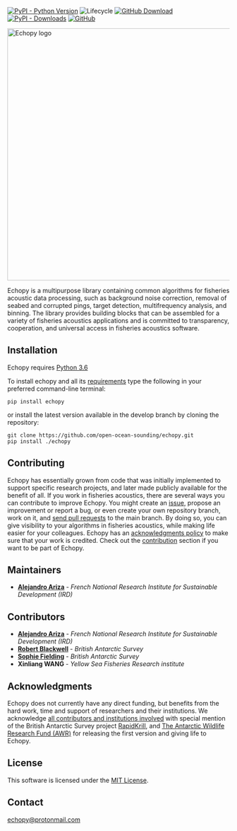 [![PyPI - Python Version](https://img.shields.io/pypi/pyversions/echopy?style=plastic)](https://www.python.org/)
![Lifecycle](https://img.shields.io/badge/lifecycle-experimental-orange.svg?style=plastic)
[![GitHub Download](https://img.shields.io/github/repo-size/open-ocean-sounding/echopy?style=plastic)](https://github.com/open-ocean-sounding/echopy/archive/main.zip)
[![PyPI - Downloads](https://img.shields.io/pypi/dm/echopy?label=PyPI%20downloads&style=plastic)](https://badge.fury.io/py/echopy)
[![GitHub](https://img.shields.io/github/license/open-ocean-sounding/echopy?style=plastic)](LICENSE.md)
<!--[![PyPI](https://img.shields.io/pypi/v/echopy?style=plastic)](https://badge.fury.io/py/echopy)-->

<img src="logo.png" alt="Echopy logo" width="570"/>

Echopy is a multipurpose library containing common algorithms for fisheries acoustic data processing, such as background noise correction, removal of seabed and corrupted pings, target detection, multifrequency analysis, and binning. The library provides building blocks that can be assembled for a variety of fisheries acoustics applications and is committed to transparency, cooperation, and universal access in fisheries acoustics software.

## Installation
Echopy requires [Python 3.6](https://www.python.org/)

To install echopy and all its [requirements](requirements.md) type the following in your preferred command-line terminal:
```
pip install echopy
```

or install the latest version available in the develop branch by cloning the repository: 
```
git clone https://github.com/open-ocean-sounding/echopy.git
pip install ./echopy
```

## Contributing
Echopy has essentially grown from code that was initially implemented to support specific research projects, and later made publicly available for the benefit of all. If you work in fisheries acoustics, there are several ways you can contribute to improve Echopy. You might create an [issue](https://github.com/open-ocean-sounding/echopy/issues), propose an improvement or report a bug, or even create your own repository branch, work on it, and [send pull requests](https://docs.github.com/en/free-pro-team@latest/github/collaborating-with-issues-and-pull-requests/working-with-forks) to the main branch. By doing so, you can  give visibility to your algorithms in fisheries acoustics, while making life easier for your colleagues. Echopy has an [acknowledgments policy](contribute.md#acknowledgements-policy) to make sure that your work is credited. Check out the [contribution](contribute.md) section if you want to be part of Echopy.

## Maintainers
* [**Alejandro Ariza**](https://github.com/alejandro-ariza) - *French National Research Institute for Sustainable Development (IRD)*

## Contributors
* [**Alejandro Ariza**](https://github.com/alejandro-ariza) - *French National Research Institute for Sustainable Development (IRD)*
* [**Robert Blackwell**](https://github.com/RobBlackwell) - *British Antarctic Survey*
* [**Sophie Fielding**](https://github.com/bas-sof) - *British Antarctic Survey*
* **Xinliang WANG** - *Yellow Sea Fisheries Research institute*

## Acknowledgments
Echopy does not currently have any direct funding, but benefits from the hard work, time  and support of researchers and their institutions. We acknowledge [all contributors and institutions involved](README.md#contributors) with special mention of the British Antarctic Survey project [RapidKrill](https://github.com/bas-acoustics/rapidkrill), and [The Antarctic Wildlife Research Fund (AWR)](http://www.antarcticfund.org/) for releasing the first version and giving life to Echopy.  

## License
This software is licensed under the [MIT License](LICENSE).

## Contact
[echopy@protonmail.com](mailto:echopy@protonmail.com)
